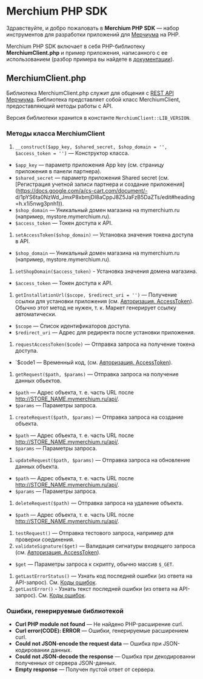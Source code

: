 # Merchium PHP SDK

Здравствуйте, и добро пожаловать в **Merchium PHP SDK** — набор инструментов для разработки приложений для [Мерчиума](http://www.merchium.ru) на PHP.

Merchium PHP SDK включает в себя PHP-библиотеку **MerchiumClient.php** и пример приложения, написанного с ее использованием (разбор примера вы найдете в [документации](http://docs.merchium.ru/apps)).

## MerchiumClient.php

Библиотека MerchiumClient.php служит для общения c [REST API Мерчиума](http://docs.merchium.ru/apps/api). Библиотека представляет собой класс MerchiumClient, предоставляющий методы работы с API.

Версия библиотеки хранится в константе `MerchiumClient::LIB_VERSION`.

### Методы класса MerchiumClient

1. `__construct($app_key, $shared_secret, $shop_domain = '', $access_token = '')` — Конструктор класса.
  - `$app_key` — параметр приложения App key (см. страницу приложения в панели партнера).
  - `$shared_secret` — параметр приложения Shared secret (см. [Регистрация учетной записи партнера и создание приложения](https://docs.google.com/a/cs-cart.com/document/- d/1pYS6ta0NzWd_JmxP8xbmjDI8aCppJ8Z5JaFzB5DaZTs/edit#heading=h.x1i5nwg3pnh1)).
  - `$shop_domain` — Уникальный домен магазина на mymerchium.ru (например, mystore.mymerchium.ru).
  - `$access_token` — Токен доступа к API.
1. `setAccessToken($shop_domain)` — Установка значения токена доступа в API.
  - `$shop_domain` — Уникальный домен магазина на mymerchium.ru (например, mystore.mymerchium.ru).
1. `setShopDomain($access_token)` - Установка значения домена магазина.
  - `$access_token` — Токен доступа к API.
1. `getInstallationUrl($scope, $redirect_uri = '')` — Получение ссылки для установки приложения (см. [Авторизация. AccessToken](https://docs.google.com/a/cs-cart.com/document/d/16O3sURFHbPlBDWz2cIOPWp8oNd9mKDAHCAXByxjfseg/edit)). Обычно этот метод не нужен, т. к. Маркет генерирует ссылку автоматически.
  - `$scope` — Список идентификаторов доступа.
  - `$redirect_uri` — Адрес для редиректа после установки приложения.
1. `requestAccessToken($code)` — Отправка запроса на получение токена доступа.
  - `$code1 — Временный код, (см. [Авторизация. AccessToken](https://docs.google.com/a/cs-cart.com/document/d/16O3sURFHbPlBDWz2cIOPWp8oNd9mKDAHCAXByxjfseg/edit)).
1. `getRequest($path, $params)` — Отправка запроса на получение данных обьектов.
  - `$path` — Адрес объекта, т. е. часть URL после http://STORE_NAME.mymerchium.ru/api/.
  - `$params` — Параметры запроса.
1. `createRequest($path, $params)` — Отправка запроса на создание объекта.
  - `$path` — Адрес объекта, т. е. часть URL после http://STORE_NAME.mymerchium.ru/api/.
  - `$params` — Параметры запроса.
1. `updateRequest($path, $params)` — Отправка запроса на обновление данных объекта.
  - `$path` — Адрес объекта, т. е. часть URL после http://STORE_NAME.mymerchium.ru/api/.
  - `$params` — Параметры запроса.
1. `deleteRequest($path)` — Отправка запроса на удаление объекта.
  - `$path` — Адрес объекта, т. е. часть URL после http://STORE_NAME.mymerchium.ru/api/.
1. `testRequest()` — Отправка тестового запроса, например для проверки соединения.
1. `validateSignature($get)` — Валидация сигнатуры входящего запроса (см. [Авторизация. AccessToken](https://docs.google.com/a/cs-cart.com/document/d/16O3sURFHbPlBDWz2cIOPWp8oNd9mKDAHCAXByxjfseg/edit)).
  - `$get` — Параметры запроса к скрипту, обычно массив `$_GET`.
1. `getLastErrorStatus()` — Узнать код последней ошибки (из ответа на API-запрос). См. [Коды ошибок](https://docs.google.com/a/cs-cart.com/document/d/1izDXBnCPkrkwt7wPTTq8R7cORQOXGHYOhZTIt66pc5k/edit).
1. `getLastError()` - Узнать текст последней ошибки (из ответа на API-запрос). См. [Коды ошибок](https://docs.google.com/a/cs-cart.com/document/d/1izDXBnCPkrkwt7wPTTq8R7cORQOXGHYOhZTIt66pc5k/edit).

### Ошибки, генерируемые библиотекой

- **Curl PHP module not found** — Не найдено PHP-расширение curl.
- **Сurl error(CODE): ERROR** — Ошибки, генерируемые расширением curl.
- **Could not JSON-encode the request data** — Ошибка при JSON-кодировании данных.
- **Could not JSON-decode the response** — Ошибка при декодированни полученных от сервера JSON-данных.
- **Empty response** — Получен пустой ответ от сервера.
